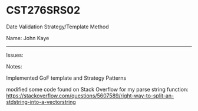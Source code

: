 # CST276SRS02  

Date Validation Strategy/Template Method  

Name: John Kaye

---
Issues:  


Notes:

Implemented GoF template and Strategy Patterns

modified some code found on Stack Overflow for my parse string function:
https://stackoverflow.com/questions/5607589/right-way-to-split-an-stdstring-into-a-vectorstring




###

